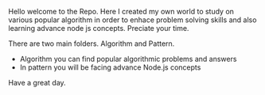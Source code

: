 Hello welcome to the Repo.
Here I created my own world to study on various popular algorithm in order to enhace problem solving skills and also learning advance node js concepts. Preciate your time.

There are two main folders. Algorithm and Pattern.

- Algorithm you can find popular algorithmic problems and answers
- In pattern you will be facing advance Node.js concepts

Have a great day.
